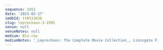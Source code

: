 ```yaml
---
sequence: 1451
date: '2023-03-17'
imdbId: tt0113636
slug: leprechaun-3-1995
venue: null
venueNotes: null
medium: Blu-ray
mediumNotes: '_Leprechaun: The Complete Movie Collection_, Lionsgate Films, 2014'
---
```


